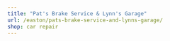 ```yaml
---
title: "Pat's Brake Service & Lynn's Garage"
url: /easton/pats-brake-service-and-lynns-garage/
shop: car repair
---
```

